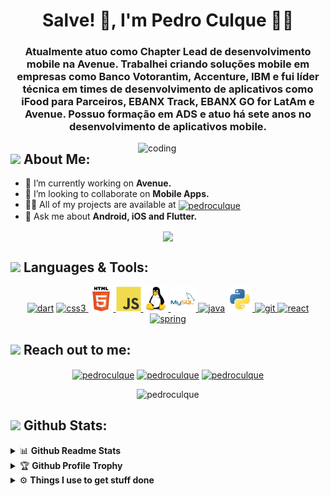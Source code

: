 
<h1 align="center">Salve! 👋, I'm Pedro Culque 🎯️🚀️</h1>
<h3 align="center">Atualmente atuo como Chapter Lead de desenvolvimento mobile na Avenue. Trabalhei criando soluções mobile em empresas como Banco Votorantim, Accenture, IBM e fui líder técnica em times de desenvolvimento de aplicativos como iFood para Parceiros, EBANX Track, EBANX GO for LatAm e Avenue. Possuo formação em ADS e atuo há sete anos no desenvolvimento de aplicativos mobile.</h3>

<img align="right" alt="coding" width="300" src="https://media.giphy.com/media/lP8xu5t2DLGG045H8F/giphy.gif">

## <img src="https://media.giphy.com/media/WUlplcMpOCEmTGBtBW/giphy.gif" width="40"> **About Me:**

- 🔭 I’m currently working on **Avenue.**
- 👯 I’m looking to collaborate on **Mobile Apps.**
- 👨‍💻 All of my projects are available at <a href="https://github.com/pedroculque?tab=repositories" target="blank"><img align="center" src="https://raw.githubusercontent.com/rahuldkjain/github-profile-readme-generator/master/src/images/icons/Social/github.svg" alt="pedroculque" height="30" width="40" /></a>
- 💬 Ask me about **Android, iOS and Flutter.**

<p align="center">
   <img align="center" src="https://github-readme-streak-stats.herokuapp.com/?user=pedroculque&theme=radical&hide_border=true"/>
</p>

## <img src="https://media.giphy.com/media/j2pOGeGYKe2xCCKwfi/giphy.gif" width="40"> **Languages & Tools:**

<p align="center"> 
<a href="https://dart.dev/overview" target="_blank"><img src='https://cdn.jsdelivr.net/gh/devicons/devicon/icons/dart/dart-original.svg' alt="dart" width="40" height="40"/></a> <a href="https://flutter.dev/development" target="_blank"> <img src='https://cdn.jsdelivr.net/gh/devicons/devicon/icons/flutter/flutter-original.svg' alt="css3" width="40" height="40"/> </a> </a> <a href="https://www.w3.org/html/" target="_blank"> <img src="https://raw.githubusercontent.com/devicons/devicon/master/icons/html5/html5-original-wordmark.svg" alt="html5" width="40" height="40"/> </a><a href="https://developer.mozilla.org/en-US/docs/Web/JavaScript" target="_blank"> <img src="https://raw.githubusercontent.com/devicons/devicon/master/icons/javascript/javascript-original.svg" alt="javascript" width="40" height="40"/> </a> 	<a href="https://www.linux.org/" target="_blank"> <img src="https://raw.githubusercontent.com/devicons/devicon/master/icons/linux/linux-original.svg" alt="linux" width="40" height="40"/> </a> <a href="https://www.mysql.com/" target="_blank"> <img src="https://raw.githubusercontent.com/devicons/devicon/master/icons/mysql/mysql-original-wordmark.svg" alt="mysql" width="40" height="40"/> </a>
<a href="https://www.java.com/en/" target="_blank"> <img src="https://cdn.jsdelivr.net/gh/devicons/devicon/icons/java/java-original.svg"  alt="java" width="40" height="40" /></a> </a><a href="https://www.python.org" target="_blank"> <img src="https://raw.githubusercontent.com/devicons/devicon/master/icons/python/python-original.svg" alt="python" width="40" height="40"/> </a><a href="https://git-scm.com/" target="_blank"><img src="https://cdn.jsdelivr.net/gh/devicons/devicon/icons/git/git-original.svg" alt="git" width="40" height="40"/> </a><a href="https://reactjs.org/" target="_blank"><img src="https://cdn.jsdelivr.net/gh/devicons/devicon/icons/react/react-original.svg" alt="react" width="40" height="40"/> </a><a href="https://spring.io/" target="_blank"><img src="https://cdn.jsdelivr.net/gh/devicons/devicon/icons/spring/spring-original.svg" alt="spring" width="40" height="40"/> </a>
</p>

## <img src="https://media.giphy.com/media/LnQjpWaON8nhr21vNW/giphy.gif" width="40"> **Reach out to me:** ️

<p align="center">
<a href="https://www.linkedin.com/in/pculque/" target="_blank"><img align="center" src="https://img.shields.io/badge/-LinkedIn-0e76a8?style=flat-square&logo=Linkedin&logoColor=white" alt="pedroculque" /></a>
<a href="https://github.com/pedroculque" target="_blank"><img align="center" src="https://img.shields.io/badge/Website-3b5998?style=flat-square&logo=google-chrome&logoColor=white" alt="pedroculque" /></a>
<a href="mailto:crazypedroculque@gmail.com" target="_blank"><img align="center" src="https://img.shields.io/badge/-Gmail-EA4335?style=flat-square&logo=Gmail&logoColor=white" alt="pedroculque" /></a>
<p align="center"> <img src="https://komarev.com/ghpvc/?username=pedroculque&label=Visitors&color=0088cc&style=flat-square" alt="pedroculque" /> </p>

## <img src="https://media.giphy.com/media/ZCN6F3FAkwsyOGU2RS/giphy.gif" width="40"> **Github Stats:**

<details>
  <summary>📊 <b>Github Readme Stats</b></summary>
 <br />
 <p align="center">
  <a href="https://github.com/pedroculque">
   <img width="430" align="center" src="https://github-readme-stats.vercel.app/api?username=pedroculque&show_icons=true&theme=radical&count_private=true">
  </a>
  <a href="https://github.com/pedroculque/github-readme-stats">
    <img align="center" src="https://github-readme-stats.anuraghazra1.vercel.app/api/top-langs/?username=pedroculque&layout=compact&theme=radical&langs_count=6" />
  </a>
 </p>
</details>

<details>
 <summary>🏆 <b>Github Profile Trophy</b></summary>
 <br />
 <p align="center">
  <a href="https://github.com/ryo-ma/github-profile-trophy">
   <img src="https://github-profile-trophy.vercel.app/?username=pedroculque&column=8&theme=darkhub"/>
  </a>
 </p>
</details>


<details>
  <br />
  <summary>⚙️ <b> Things I use to get stuff done</b></summary>
  	<ul>
  	   <li><b>OS:</b>Mac </li>
	     <li><b>MacBook Pro: </b> Apple M1 Pro</li>
	     <li><b>Code Editor:</b> VSCode - The best editor out there.</li>
	     <li><b>To Stay Updated:</b> Linkedin </li>
	    <br />
	</ul>
</details>
